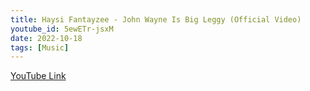 ```yaml
---
title: Haysi Fantayzee - John Wayne Is Big Leggy (Official Video)
youtube_id: 5ewETr-jsxM
date: 2022-10-18
tags: [Music]
---
```



[YouTube Link](https://www.youtube.com/watch?v=5ewETr-jsxM)
